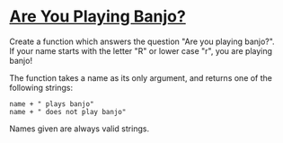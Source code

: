 # [Are You Playing Banjo?][1]

Create a function which answers the question "Are you playing banjo?".  
If your name starts with the letter "R" or lower case "r", you are playing banjo!

The function takes a name as its only argument, and returns one of the following strings:
```
name + " plays banjo" 
name + " does not play banjo"
```
Names given are always valid strings.

[1]: https://www.codewars.com/kata/are-you-playing-banjo
[2]: https://www.codewars.com/kata/53af2b8861023f1d88000832
